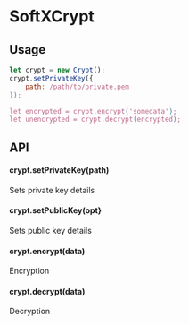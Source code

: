 # SoftXCrypt

## Usage

```js
let crypt = new Crypt();
crypt.setPrivateKey({
    path: /path/to/private.pem
});

let encrypted = crypt.encrypt('somedata');
let unencrypted = crypt.decrypt(encrypted);
```

## API

#### crypt.setPrivateKey(path)
 
Sets private key details

#### crypt.setPublicKey(opt}

Sets public key details

#### crypt.encrypt(data)

Encryption

#### crypt.decrypt(data)

Decryption

